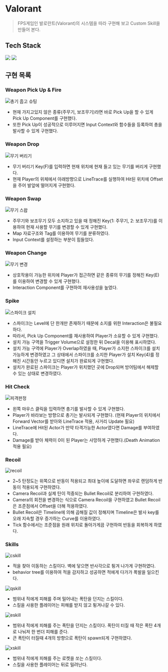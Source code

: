 # Valorant
> FPS게임인 발로란트(Valorant)의 시스템을 따라 구현해 보고 Custom Skill을 만들어 본다.

## Tech Stack
<p>
<img src="https://img.shields.io/badge/unrealengine-0E1128?style=for-the-badge&logo=unrealengine&logoColor=white">
<img src="https://img.shields.io/badge/c++-00599C?style=for-the-badge&logo=cplusplus&logoColor=white">
</ p>

## 구현 목록
### Weapon Pick Up & Fire
![총기 줍고 슈팅](https://github.com/minhvvan/Valorant/assets/59609086/e85bc9df-3ccf-40b6-9778-8675221cd668)
- 현재 가지고있지 않은 종류(주무기, 보조무기)라면 바로 Pick Up을 할 수 있게 Pick Up Component를 구현했다.
- 또한 Pick Up이 성공적으로 이루어지면 Input Context와 함수들을 등록하여 총을 발사할 수 있게 구현했다.

### Weapon Drop
![무기 버리기](https://github.com/minhvvan/Valorant/assets/59609086/2511ee9d-7fbe-4405-bd76-efb15e74177a)
- 무기 버리기 Key(F)를 입력하면 현재 위치에 현재 들고 있는 무기를 버리게 구현했다.
- 현재 Player의 위체에서 아래방향으로 LineTrace를 실행하여 Hit된 위치에 Offset을 주어 발앞에 떨어지게 구현했다.

### Weapon Swap
![무기 스왑](https://github.com/minhvvan/Valorant/assets/59609086/4ea4e699-d578-4a38-b95d-7cc4fb5218b8)
- 주무기와 보조무기 모두 소지하고 있을 때 정해진 Key(1: 주무기, 2: 보조무기)를 이용하여 현재 사용할 무기를 변경할 수 있게 구현했다.
- Map 자료구조와 Tag를 이용하여 무기를 분류하였다.
- Input Context를 설정하는 부분이 힘들었다.

### Weapon Change
![무기 변경](https://github.com/minhvvan/Valorant/assets/59609086/4bfa9038-3ee4-48a4-8ba7-1cd72c77e065)
- 상호작용이 가능한 위치에 Player가 접근하면 같은 종류의 무기를 정해진 Key(E)를 이용하여 변경할 수 있게 구현했다.
- Interaction Component를 구현하여 재사용성을 높였다.

### Spike
![스파이크 설치](https://github.com/minhvvan/Valorant/assets/59609086/c16f5d84-4c1c-4f52-9b2a-69b531b0db4d)
- 스파이크는 Level에 단 한개만 존재하기 때문에 소지를 위한 Interaction은 불필요하다.
- 따라서, Pick Up Component를 재사용하여 Player가 소유할 수 있게 구현했다.
- 설치 가능 구역을 Trigger Volume으로 설정한 뒤 Decal을 이용해 표시하였다.
- 설치 가능 구역에 Player가 Overlap하였을 때, Player가 소지한 스파이크를 설치 가능하게 변경하였고 그 상태에서 스파이크를 소지한 Player가 
설치 Key(4)를 정해진 시간동안 누르고 있디면 설치가 완료되게 구현했다.
- 설치가 완료된 스파이크는 Player가 위치했던 곳에 Drop되며 방어팀에서 해제할 수 있는 상태로 변경하였다.

### Hit Check
![피격판정](https://github.com/minhvvan/Valorant/assets/59609086/887507cd-ac59-40a8-9542-a1ff1bc06da0)
- 왼쪽 마우스 클릭을 입력하면 총기를 발사할 수 있게 구현했다.
- Player가 바라보는 방향으로 총기는 발사되게 구현했다. (현재 Player의 위치에서 Forward Vector를 받아와 LineTrace 적용, 사거리 Update 필요)
- LineTrace에 Hit된 Actor가 만약 타격가능한 Actor였다면 Damage를 부여하였다.
- Damage를 받아 체력이 0이 된 Player는 사망하게 구현했다.(Death Animation 적용 필요)

### Recoil
![recoil](https://github.com/minhvvan/Valorant/assets/59609086/047c011c-03ea-4c6d-80cc-8dbb0c9606bd)
- 2~5 탄정도는 위쪽으로 반동이 적용되고 최대 높이에 도달하면 좌우로 랜덤하게 반동이 적용되게 구현하였다.
- Camera Recoil과 실제 탄이 적중되는 Bullet Recoil로 분리하여 구현하였다.
- Camera의 회전을 변경하는 식으로 Camera Recoil을 구현하였고 Bullet Recoil은 조준점에서 Offset을 더해 적용하였다.
- Bullet Recoil은 Timeline에 의해 곱해질 값이 정해지며 Timeline은 발사 key를 오래 지속할 경우 증가하는 Curve를 이용하였다.
- Tick 함수에서는 조준점을 원래 위치로 돌아가게끔 구현하여 반동을 회복하게 하였다.

### Skills
![cskill](https://github.com/minhvvan/Valorant/assets/59609086/7ed5d127-04de-4acc-81af-733c2fea5815)
- 적을 찾아 이동하는 스킬이다. 벽에 닿으면 반사각으로 튕겨 나가게 구현하였다.
- behavior tree를 이용하여 적을 감지하고 성공하면 적에게 다가가 폭발을 일으킨다.

![qskill](https://github.com/minhvvan/Valorant/assets/59609086/1d2f2f7d-0665-4d94-b3e9-a303a9b427a3)
- 범위내 적에게 피해를 주며 밀어내는 폭탄을 던지는 스킬이다.
- 스킬을 사용한 플레이어는 피해를 받지 않고 튕겨나갈 수 있다.

![eskill](https://github.com/minhvvan/Valorant/assets/59609086/67319a2e-8a6d-4142-9397-a4dbcd93c52e)
- 범위내 적에게 피해를 주는 폭탄을 던지는 스킬이다. 폭탄이 터질 때 작은 폭탄 4개로 나눠져 한 번더 피해를 준다.
- 큰 폭탄이 터질때 4개의 방향으로 폭탄이 spawn되게 구현하였다.

![xskill](https://github.com/minhvvan/Valorant/assets/59609086/e1884e5b-5727-4f44-85c6-2a98c2802f55)
- 범위내 적에게 피해를 주는 로켓을 쏘는 스킬이다.
- 스킬을 사용한 플레이어는 뒤로 밀려난다.
